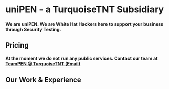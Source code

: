 # uniPEN - a TurquoiseTNT Subsidiary
#### We are uniPEN. We are White Hat Hackers here to support your business through Security Testing.
## Pricing
#### At the moment we do not run any public services. Contact our team at [TeamPEN @ TurquoiseTNT (Email)](mailto:turquoisetntmultimedia+pentest@gmail.com)
## Our Work & Experience
